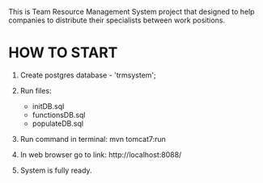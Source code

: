 This is Team Resource Management System project that designed to help companies to
distribute their specialists between work positions.

# HOW TO START

1. Create postgres database - 'trmsystem';
2. Run files:
    - initDB.sql
    - functionsDB.sql
    - populateDB.sql

3. Run command in terminal:
    mvn tomcat7:run

4. In web browser go to link:
    http://localhost:8088/

5. System is fully ready.
